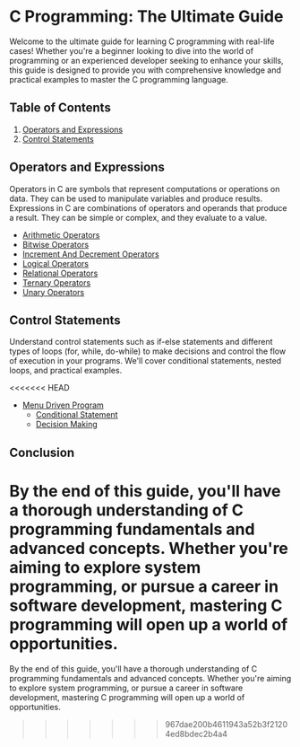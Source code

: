 # C Programming: The Ultimate Guide

Welcome to the ultimate guide for learning C programming with real-life cases! Whether you're a beginner looking to dive into the world of programming or an experienced developer seeking to enhance your skills, this guide is designed to provide you with comprehensive knowledge and practical examples to master the C programming language.

## Table of Contents

1. [Operators and Expressions](#operators-and-expressions)
2. [Control Statements](#control-statements)

## Operators and Expressions

Operators in C are symbols that represent computations or operations on data. They can be used to manipulate variables and produce results.
Expressions in C are combinations of operators and operands that produce a result. They can be simple or complex, and they evaluate to a value.

- [Arithmetic Operators](https://github.com/Kushalshakya/C-Programming/blob/main/OperatorsAndExpressions/ArthimeticOperator.c)
- [Bitwise Operators](https://github.com/Kushalshakya/C-Programming/blob/main/OperatorsAndExpressions/BitwiseOperator.c)
- [Increment And Decrement Operators](https://github.com/Kushalshakya/C-Programming/blob/main/OperatorsAndExpressions/IncrementDecrementOperator.c)
- [Logical Operators](https://github.com/Kushalshakya/C-Programming/blob/main/OperatorsAndExpressions/LogicalOperator.c)
- [Relational Operators](https://github.com/Kushalshakya/C-Programming/blob/main/OperatorsAndExpressions/RelationalOperator.c)
- [Ternary Operators](https://github.com/Kushalshakya/C-Programming/blob/main/OperatorsAndExpressions/TernaryOperator.c)
- [Unary Operators](https://github.com/Kushalshakya/C-Programming/blob/main/OperatorsAndExpressions/UnaryOperator.c)

## Control Statements
Understand control statements such as if-else statements and different types of loops (for, while, do-while) to make decisions and control the flow of execution in your programs. We'll cover conditional statements, nested loops, and practical examples.

<<<<<<< HEAD
* [Menu Driven Program](https://github.com/Kushalshakya/C-Programming/blob/main/ControlStatements/MenuDrivenProgram.c)
    * [Conditional Statement](https://github.com/Kushalshakya/C-Programming/blob/main/ControlStatements/ConditionalStatement.c)
    * [Decision Making](https://github.com/Kushalshakya/C-Programming/blob/main/ControlStatements/DecisionMaking.c)


## Conclusion
By the end of this guide, you'll have a thorough understanding of C programming fundamentals and advanced concepts. Whether you're aiming to explore system programming, or pursue a career in software development, mastering C programming will open up a world of opportunities.
=======
By the end of this guide, you'll have a thorough understanding of C programming fundamentals and advanced concepts. Whether you're aiming to explore system programming, or pursue a career in software development, mastering C programming will open up a world of opportunities.
>>>>>>> 967dae200b4611943a52b3f21204ed8bdec2b4a4
